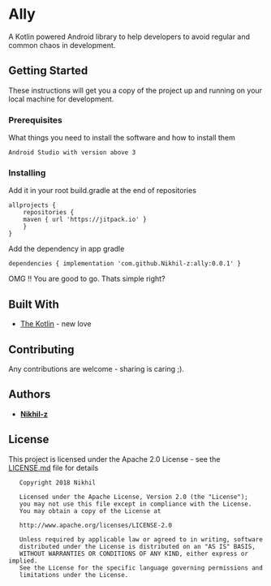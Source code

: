 	
	
# Ally

A Kotlin powered Android library to help developers to avoid regular and common chaos in development.

## Getting Started

These instructions will get you a copy of the project up and running on your local machine for development.

### Prerequisites

What things you need to install the software and how to install them

```
Android Studio with version above 3
```

### Installing


Add it in your root build.gradle at the end of repositories

```
allprojects {
	repositories { 
	maven { url 'https://jitpack.io' } 		
	} 	
}    
```

Add the dependency in app gradle

```
dependencies { implementation 'com.github.Nikhil-z:ally:0.0.1' }
```

OMG !! You are good to go. Thats simple right?

## Built With

* [The Kotlin](https://kotlinlang.org/docs/tutorials/kotlin-android.html) - new love

## Contributing

Any contributions are welcome - sharing is caring ;).


## Authors

* [**Nikhil-z**](https://github.com/Nikhil-z)


## License

This project is licensed under the Apache 2.0 License - see the [LICENSE.md](LICENSE.md) file for details







       



       Copyright 2018 Nikhil

       Licensed under the Apache License, Version 2.0 (the "License");
       you may not use this file except in compliance with the License.
       You may obtain a copy of the License at

       http://www.apache.org/licenses/LICENSE-2.0

       Unless required by applicable law or agreed to in writing, software
       distributed under the License is distributed on an "AS IS" BASIS,
       WITHOUT WARRANTIES OR CONDITIONS OF ANY KIND, either express or implied.
       See the License for the specific language governing permissions and
       limitations under the License.
